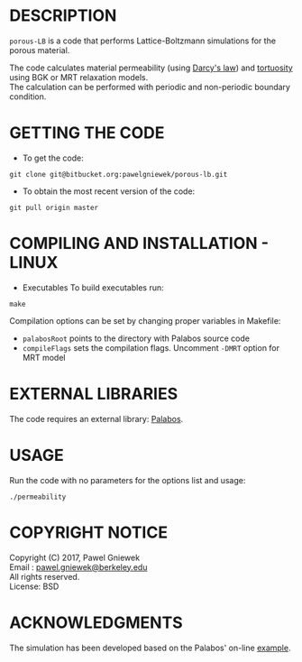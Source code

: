 DESCRIPTION
==================================================
`porous-LB` is a code that performs Lattice-Boltzmann simulations for the porous material.

The code calculates material permeability (using [Darcy's law](https://en.wikipedia.org/wiki/Darcy%27s_law)) and [tortuosity](http://aip.scitation.org/doi/abs/10.1063/1.4711147) 
using BGK or MRT relaxation models.   
The calculation can be performed with periodic and non-periodic boundary condition.   

GETTING THE CODE
==================================================
* To get the code:
```
git clone git@bitbucket.org:pawelgniewek/porous-lb.git
```

* To obtain the most recent version of the code:
```
git pull origin master
```

COMPILING AND INSTALLATION - LINUX
==================================================
* Executables
To build executables run:
```
make
```

Compilation options can be set by changing proper variables in Makefile:
* `palabosRoot` points to the directory with Palabos source code
* `compileFlags` sets the compilation flags. Uncomment `-DMRT` option for MRT model


EXTERNAL LIBRARIES
================
The code requires an external library: [Palabos](http://www.palabos.org/).

USAGE
=====
Run the code with no parameters for the options list and usage:
```
./permeability
```


COPYRIGHT NOTICE
================
Copyright (C) 2017, Pawel Gniewek   
Email : pawel.gniewek@berkeley.edu   
All rights reserved.   
License: BSD   

ACKNOWLEDGMENTS
===============

The simulation has been developed based on the Palabos' on-line [example](http://www.palabos.org/documentation/tutorial/permeability.html).


